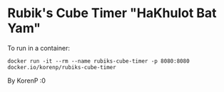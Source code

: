 # Rubik's Cube Timer "HaKhulot Bat Yam"

To run in a container:

`docker run -it --rm --name rubiks-cube-timer -p 8080:8080 docker.io/korenp/rubiks-cube-timer`

By KorenP :0
